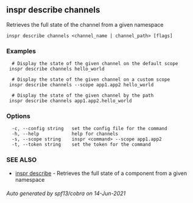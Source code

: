 ## inspr describe channels

Retrieves the full state of the channel from a given namespace

```
inspr describe channels <channel_name | channel_path> [flags]
```

### Examples

```
  # Display the state of the given channel on the default scope
 inspr describe channels hello_world

  # Display the state of the given channel on a custom scope
 inspr describe channels --scope app1.app2 hello_world

  # Display the state of the given channel by the path
 inspr describe channels app1.app2.hello_world

```

### Options

```
  -c, --config string   set the config file for the command
  -h, --help            help for channels
  -s, --scope string    inspr <command> --scope app1.app2
  -t, --token string    set the token for the command
```

### SEE ALSO

* [inspr describe](inspr_describe.md)	 - Retrieves the full state of a component from a given namespace

###### Auto generated by spf13/cobra on 14-Jun-2021
